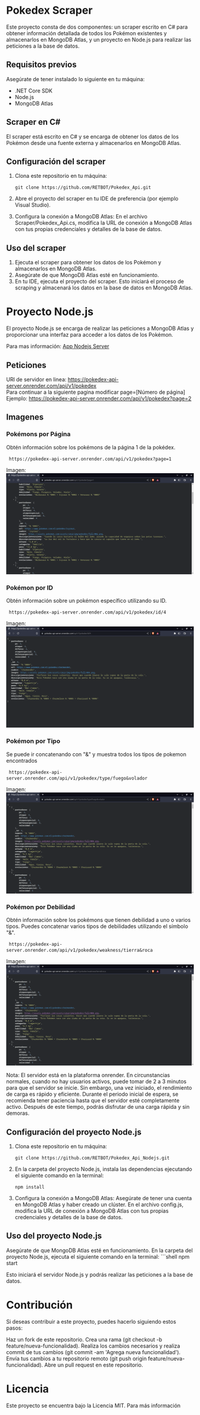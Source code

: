 # Pokedex Scraper

Este proyecto consta de dos componentes: un scraper escrito en C# para obtener información detallada de todos los Pokémon existentes y almacenarlos en MongoDB Atlas, y un proyecto en Node.js para realizar las peticiones a la base de datos.

## Requisitos previos

Asegúrate de tener instalado lo siguiente en tu máquina:

- .NET Core SDK
- Node.js
- MongoDB Atlas

## Scraper en C#

El scraper está escrito en C# y se encarga de obtener los datos de los Pokémon desde una fuente externa y almacenarlos en MongoDB Atlas.

## Configuración del scraper

1. Clona este repositorio en tu máquina:
    ```shell
   git clone https://github.com/RETBOT/Pokedex_Api.git

2. Abre el proyecto del scraper en tu IDE de preferencia (por ejemplo Visual Studio).

3. Configura la conexión a MongoDB Atlas:
    En el archivo Scraper/Pokedex_Api.cs, modifica la URL de conexión a MongoDB Atlas con tus propias credenciales y detalles de la base de datos.

## Uso del scraper
1. Ejecuta el scraper para obtener los datos de los Pokémon y almacenarlos en MongoDB Atlas.
2. Asegúrate de que MongoDB Atlas esté en funcionamiento.
3. En tu IDE, ejecuta el proyecto del scraper. Esto iniciará el proceso de scraping y almacenará los datos en la base de datos en MongoDB Atlas.

# Proyecto Node.js
El proyecto Node.js se encarga de realizar las peticiones a MongoDB Atlas y proporcionar una interfaz para acceder a los datos de los Pokémon.

Para mas información: [App Nodejs Server]( https://github.com/RETBOT/Pokedex_Api_Nodejs)

## Peticiones 
URl de servidor en linea: https://pokedex-api-server.onrender.com/api/v1/pokedex <br>
Para continuar a la siguiente pagina modificar page=[Número de página] <br>
Ejemplo: https://pokedex-api-server.onrender.com/api/v1/pokedex?page=2 

## Imagenes

### Pokémons por Página
Obtén información sobre los pokémons de la página 1 de la pokédex.
``` API
 https://pokedex-api-server.onrender.com/api/v1/pokedex?page=1
```
Imagen: 
![Api-Pokemon](https://github.com/RETBOT/Pokedex_Api_Nodejs/blob/main/Imgs/Pokemon%20Api.png)

### Pokémon por ID
Obtén información sobre un pokémon específico utilizando su ID.
``` API
 https://pokedex-api-server.onrender.com/api/v1/pokedex/id/4
```
Imagen: 
![Api-id-Pokemon](https://github.com/RETBOT/Pokedex_Api_Nodejs/blob/main/Imgs/Pokemon%20Api%20pokemon.png)

### Pokémon por Tipo
Se puede ir concatenando con "&" y muestra todos los tipos de pokemon encontrados 
``` API
 https://pokedex-api-server.onrender.com/api/v1/pokedex/type/fuego&volador
```
Imagen: 
![Api-tipo-Pokemon](https://github.com/RETBOT/Pokedex_Api_Nodejs/blob/main/Imgs/Pokemon%20Api%20tipo.png)

### Pokémon por Debilidad
Obtén información sobre los pokémons que tienen debilidad a uno o varios tipos. Puedes concatenar varios tipos de debilidades utilizando el símbolo "&".
``` API
 https://pokedex-api-server.onrender.com/api/v1/pokedex/weakness/tierra&roca
 ```
Imagen: 
![Api-tipo-Pokemon](https://github.com/RETBOT/Pokedex_Api_Nodejs/blob/main/Imgs/Pokemon%20Api%20weakness.png)

Nota: El servidor está en la plataforma onrender. En circunstancias normales, cuando no hay usuarios activos, puede tomar de 2 a 3 minutos para que el servidor se inicie. Sin embargo, una vez iniciado, el rendimiento de carga es rápido y eficiente. Durante el periodo inicial de espera, se recomienda tener paciencia hasta que el servidor esté completamente activo. Después de este tiempo, podrás disfrutar de una carga rápida y sin demoras.

## Configuración del proyecto Node.js
1. Clona este repositorio en tu máquina:
    ```shell
    git clone https://github.com/RETBOT/Pokedex_Api_Nodejs.git

2. En la carpeta del proyecto Node.js, instala las dependencias ejecutando el siguiente comando en la terminal:
    ```shell
    npm install

3. Configura la conexión a MongoDB Atlas:
Asegúrate de tener una cuenta en MongoDB Atlas y haber creado un clúster.
En el archivo config.js, modifica la URL de conexión a MongoDB Atlas con tus propias credenciales y detalles de la base de datos.

## Uso del proyecto Node.js
Asegúrate de que MongoDB Atlas esté en funcionamiento.
En la carpeta del proyecto Node.js, ejecuta el siguiente comando en la terminal:
    ```shell
    npm start

Esto iniciará el servidor Node.js y podrás realizar las peticiones a la base de datos.

# Contribución
Si deseas contribuir a este proyecto, puedes hacerlo siguiendo estos pasos:

Haz un fork de este repositorio.
Crea una rama (git checkout -b feature/nueva-funcionalidad).
Realiza los cambios necesarios y realiza commit de tus cambios (git commit -am 'Agrega nueva funcionalidad').
Envía tus cambios a tu repositorio remoto (git push origin feature/nueva-funcionalidad).
Abre un pull request en este repositorio.

# Licencia
Este proyecto se encuentra bajo la Licencia MIT. Para más información
